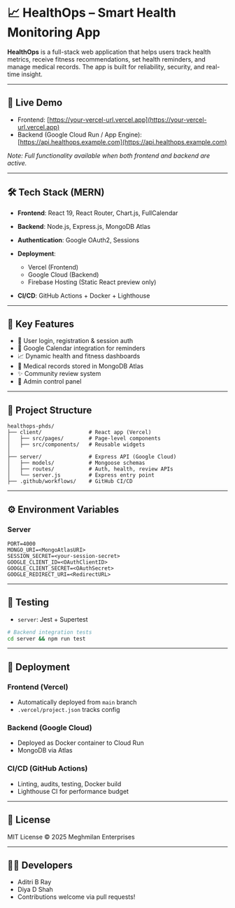 # 📈 HealthOps – Smart Health Monitoring App

**HealthOps** is a full-stack web application that helps users track health metrics, receive fitness recommendations, set health reminders, and manage medical records. The app is built for reliability, security, and real-time insight.

---

## 🔗 Live Demo

* Frontend: [https://your-vercel-url.vercel.app](https://your-vercel-url.vercel.app)
* Backend (Google Cloud Run / App Engine): [https://api.healthops.example.com](https://api.healthops.example.com)

*Note: Full functionality available when both frontend and backend are active.*

---

## 🛠️ Tech Stack (MERN)

* **Frontend**: React 19, React Router, Chart.js, FullCalendar
* **Backend**: Node.js, Express.js, MongoDB Atlas
* **Authentication**: Google OAuth2, Sessions
* **Deployment**:

  * Vercel (Frontend)
  * Google Cloud (Backend)
  * Firebase Hosting (Static React preview only)
* **CI/CD**: GitHub Actions + Docker + Lighthouse

---

## 🚀 Key Features

* 👤 User login, registration & session auth
* 📅 Google Calendar integration for reminders
* 📈 Dynamic health and fitness dashboards
* 📄 Medical records stored in MongoDB Atlas
* ✨ Community review system
* 🔧 Admin control panel

---

## 📂 Project Structure

```
healthops-phds/
├── client/               # React app (Vercel)
│   ├── src/pages/        # Page-level components
│   ├── src/components/   # Reusable widgets
│
├── server/               # Express API (Google Cloud)
│   ├── models/           # Mongoose schemas
│   ├── routes/           # Auth, health, review APIs
│   └── server.js         # Express entry point
├── .github/workflows/    # GitHub CI/CD
```

---

## ⚙️ Environment Variables

### Server

```
PORT=4000
MONGO_URI=<MongoAtlasURI>
SESSION_SECRET=<your-session-secret>
GOOGLE_CLIENT_ID=<OAuthClientID>
GOOGLE_CLIENT_SECRET=<OAuthSecret>
GOOGLE_REDIRECT_URI=<RedirectURL>
```

---



## 🔮 Testing

* `server`: Jest + Supertest

```bash
# Backend integration tests
cd server && npm run test
```

---

## 🚪 Deployment

### Frontend (Vercel)

* Automatically deployed from `main` branch
* `.vercel/project.json` tracks config

### Backend (Google Cloud)

* Deployed as Docker container to Cloud Run
* MongoDB via Atlas

### CI/CD (GitHub Actions)

* Linting, audits, testing, Docker build
* Lighthouse CI for performance budget

---

## 📄 License

MIT License © 2025 Meghmilan Enterprises

---

## 👨‍💻 Developers

* Aditri B Ray
* Diya D Shah
* Contributions welcome via pull requests!
